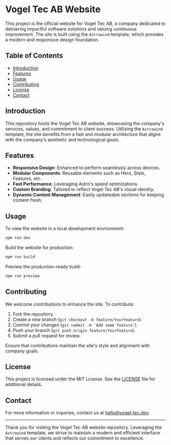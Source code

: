 # Vogel Tec AB Website

This project is the official website for Vogel Tec AB, a company dedicated to delivering impactful software solutions and valuing continuous improvement.
The site is built using the `Astrowind` template, which provides a modern and responsive design foundation.

## Table of Contents

- [Introduction](#introduction)
- [Features](#features)
- [Usage](#usage)
- [Contributing](#contributing)
- [License](#license)
- [Contact](#contact)

## Introduction

This repository hosts the Vogel Tec AB website, showcasing the company's services, values, and commitment to client success.
Utilizing the `Astrowind` template, the site benefits from a fast and modular architecture that aligns with the company's aesthetic and technological goals.

## Features

- **Responsive Design**: Enhanced to perform seamlessly across devices.
- **Modular Components**: Reusable elements such as Hero, Stats, Features, etc.
- **Fast Performance**: Leveraging Astro's speed optimizations.
- **Custom Branding**: Tailored to reflect Vogel Tec AB's visual identity.
- **Dynamic Content Management**: Easily updateable sections for keeping content fresh.

## Usage

To view the website in a local development environment:

```bash
npm run dev
```

Build the website for production:

```bash
npm run build
```

Preview the production-ready build:

```bash
npm run preview
```

## Contributing

We welcome contributions to enhance the site. To contribute:

1. Fork the repository.
2. Create a new branch (`git checkout -b feature/YourFeature`).
3. Commit your changes (`git commit -m 'Add some feature'`).
4. Push your branch (`git push origin feature/YourFeature`).
5. Submit a pull request for review.

Ensure that contributions maintain the site's style and alignment with company goals.

## License

This project is licensed under the MIT License. See the [LICENSE](./LICENSE) file for additional details.

## Contact

For more information or inquiries, contact us at hello@vogel-tec.dev.

---

Thank you for visiting the Vogel Tec AB website repository.
Leveraging the `Astrowind` template, we strive to maintain a modern and efficient interface that serves our clients and reflects our commitment to excellence.

